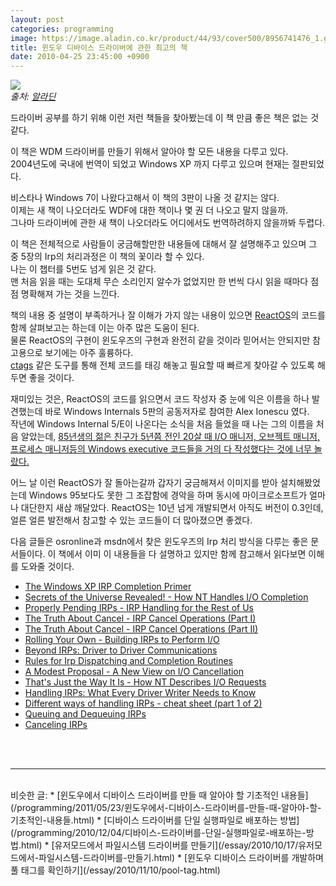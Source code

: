 ```yaml
---
layout: post
categories: programming
image: https://image.aladin.co.kr/product/44/93/cover500/8956741476_1.gif
title: 윈도우 디바이스 드라이버에 관한 최고의 책
date: 2010-04-25 23:45:00 +0900
---
```

![](https://image.aladin.co.kr/product/44/93/cover500/8956741476_1.gif)  
*출처: [알라딘](https://www.aladin.co.kr/shop/wproduct.aspx?ISBN=8956741476&ttbkey=ttbcrazytazo1459001&COPYPaper=1)*

드라이버 공부를 하기 위해 이런 저런 책들을 찾아봤는데 이 책 만큼 좋은 책은 없는 것 같다.

이 책은 WDM 드라이버를 만들기 위해서 알아야 할 모든 내용을 다루고 있다.  
2004년도에 국내에 번역이 되었고 Windows XP 까지 다루고 있으며 현재는 절판되었다.

비스타나 Windows 7이 나왔다고해서 이 책의 3판이 나올 것 같지는 않다.  
이제는 새 책이 나오더라도 WDF에 대한 책이나 몇 권 더 나오고 말지 않을까.  
그나마 드라이버에 관한 새 책이 나오더라도 어디에서도 번역하려하지 않을까봐 두렵다.

이 책은 전체적으로 사람들이 궁금해할만한 내용들에 대해서 잘 설명해주고 있으며 그 중 5장의 Irp의 처리과정은 이 책의 꽃이라 할 수 있다.  
나는 이 챕터를 5번도 넘게 읽은 것 같다.  
맨 처음 읽을 때는 도대체 무슨 소리인지 알수가 없었지만 한 번씩 다시 읽을 때마다 점점 명확해져 가는 것을 느낀다.

책의 내용 중 설명이 부족하거나 잘 이해가 가지 않는 내용이 있으면 [ReactOS](https://reactos.org/)의 코드를 함께 살펴보고는 하는데 이는 아주 많은 도움이 된다.  
물론 ReactOS의 구현이 윈도우즈의 구현과 완전히 같을 것이라 믿어서는 안되지만 참고용으로 보기에는 아주 훌륭하다.  
[ctags](https://en.wikipedia.org/wiki/Ctags#:~:text=Ctags%20is%20a%20programming%20tool,languages%20to%20aid%20code%20comprehension.&text=These%20tags%20allow%20definitions%20to,search%20engine%2C%20or%20other%20utility.) 같은 도구를 통해 전체 코드를 태깅 해놓고 필요할 때 빠르게 찾아갈 수 있도록 해두면 좋을 것이다.

재미있는 것은, ReactOS의 코드를 읽으면서 코드 작성자 중 눈에 익은 이름을 하나 발견했는데 바로 Windows Internals 5판의 공동저자로 참여한 Alex Ionescu 였다.  
작년에 Windows Internal 5/E이 나온다는 소식을 처음 들었을 때 나는 그의 이름을 처음 알았는데, [85년생의 젊은 친구가 5년쯤 전인 20살 때 I/O 매니저, 오브젝트 매니저, 프로세스 매니저등의 Windows executive 코드들을 거의 다 작성했다는 것에 너무 놀랐다.](https://reactos.org/wiki/User:Alex_Ionescu)

어느 날 이런 ReactOS가 잘 돌아는갈까 갑자기 궁금해져서 이미지를 받아 설치해봤었는데 Windows 95보다도 못한 그 조잡함에 경악을 하며 동시에 마이크로소프트가 얼마나 대단한지 새삼 깨달았다.
ReactOS는 10년 넘게 개발되면서 아직도 버전이 0.3인데, 얼른 얼른 발전해서 참고할 수 있는 코드들이 더 많아졌으면 좋겠다.

다음 글들은 osronline과 msdn에서 찾은 윈도우즈의 Irp 처리 방식을 다루는 좋은 문서들이다.
이 책에서 이미 이 내용들을 다 설명하고 있지만 함께 참고해서 읽다보면 이해를 도와줄 것이다.

* [The Windows XP IRP Completion Primer](http://www.opening-windows.com/techart_the_windows_xp_irp_completion_primer.htm)
* [Secrets of the Universe Revealed! - How NT Handles I/O Completion](http://www.osronline.com/article.cfm%5eid=83.htm)
* [Properly Pending IRPs - IRP Handling for the Rest of Us](http://www.osronline.com/article.cfm%5eid=21.htm)
* [The Truth About Cancel - IRP Cancel Operations (Part I)](http://www.osronline.com/article.cfm%5eid=78.htm)
* [The Truth About Cancel - IRP Cancel Operations (Part II)](http://www.osronline.com/article.cfm%5earticle=72.htm)
* [Rolling Your Own - Building IRPs to Perform I/O](http://www.osronline.com/article.cfm%5earticle=87.htm)
* [Beyond IRPs: Driver to Driver Communications](http://www.osronline.com/article.cfm%5earticle=177.htm)
* [Rules for Irp Dispatching and Completion Routines](http://www.osronline.com/article.cfm%5earticle=214.htm)
* [A Modest Proposal - A New View on I/O Cancellation](http://www.osronline.com/article.cfm%5earticle=37.htm)
* [That's Just the Way It Is - How NT Describes I/O Requests](http://www.osronline.com/article.cfm%5earticle=74.htm)
* [Handling IRPs: What Every Driver Writer Needs to Know](https://docs.microsoft.com/en-us/previous-versions/ms810023(v=msdn.10)?redirectedfrom=MSDN)
* [Different ways of handling IRPs - cheat sheet (part 1 of 2)](https://docs.microsoft.com/en-us/windows-hardware/drivers/kernel/different-ways-of-handling-irps-cheat-sheet)
* [Queuing and Dequeuing IRPs](https://docs.microsoft.com/en-us/windows-hardware/drivers/kernel/queuing-and-dequeuing-irps)
* [Canceling IRPs](https://docs.microsoft.com/en-us/windows-hardware/drivers/kernel/canceling-irps)
<br>
<br>

---

<br>
비슷한 글:
* [윈도우에서 디바이스 드라이버를 만들 때 알아야 할 기초적인 내용들](/programming/2011/05/23/윈도우에서-디바이스-드라이버를-만들-때-알아야-할-기초적인-내용들.html)
* [디바이스 드라이버를 단일 실행파일로 배포하는 방법](/programming/2010/12/04/디바이스-드라이버를-단일-실행파일로-배포하는-방법.html)
* [유저모드에서 파일시스템 드라이버를 만들기](/essay/2010/10/17/유저모드에서-파일시스템-드라이버를-만들기.html)
* [윈도우 디바이스 드라이버를 개발하며 풀 태그를 확인하기](/essay/2010/11/10/pool-tag.html)

